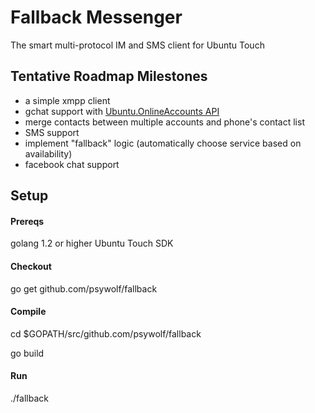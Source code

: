 Fallback Messenger
========

The smart multi-protocol IM and SMS client for Ubuntu Touch

## Tentative Roadmap Milestones
- a simple xmpp client
- gchat support with [Ubuntu.OnlineAccounts API](http://developer.ubuntu.com/api/qml/sdk-14.04/Ubuntu.OnlineAccounts/)
- merge contacts between multiple accounts and phone's contact list
- SMS support
- implement "fallback" logic (automatically choose service based on availability)
- facebook chat support

## Setup
#### Prereqs
golang 1.2 or higher
Ubuntu Touch SDK

#### Checkout
go get github.com/psywolf/fallback


#### Compile
cd $GOPATH/src/github.com/psywolf/fallback

go build

#### Run
./fallback